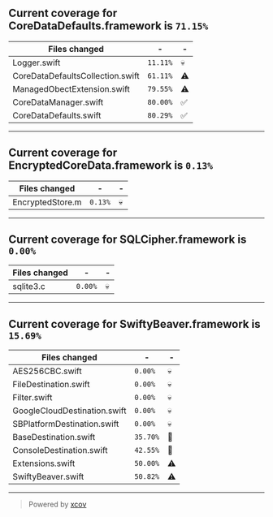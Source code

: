 ## Current coverage for CoreDataDefaults.framework is `71.15%`
Files changed | - | - 
--- | --- | ---
Logger.swift | `11.11%` | :skull:
CoreDataDefaultsCollection.swift | `61.11%` | :warning:
ManagedObectExtension.swift | `79.55%` | :warning:
CoreDataManager.swift | `80.00%` | :white_check_mark:
CoreDataDefaults.swift | `80.29%` | :white_check_mark:

---
## Current coverage for EncryptedCoreData.framework is `0.13%`
Files changed | - | - 
--- | --- | ---
EncryptedStore.m | `0.13%` | :skull:

---
## Current coverage for SQLCipher.framework is `0.00%`
Files changed | - | - 
--- | --- | ---
sqlite3.c | `0.00%` | :skull:

---
## Current coverage for SwiftyBeaver.framework is `15.69%`
Files changed | - | - 
--- | --- | ---
AES256CBC.swift | `0.00%` | :skull:
FileDestination.swift | `0.00%` | :skull:
Filter.swift | `0.00%` | :skull:
GoogleCloudDestination.swift | `0.00%` | :skull:
SBPlatformDestination.swift | `0.00%` | :skull:
BaseDestination.swift | `35.70%` | :no_entry_sign:
ConsoleDestination.swift | `42.55%` | :no_entry_sign:
Extensions.swift | `50.00%` | :warning:
SwiftyBeaver.swift | `50.82%` | :warning:

---

> Powered by [xcov](https://github.com/nakiostudio/xcov)

